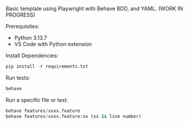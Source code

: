 Basic template using Playwright with Behave BDD, and YAML. (WORK IN PROGRESS)

Prerequisites:
- Python 3.13.7
- VS Code with Python extension

Install Dependencies:
```python
pip install -r requirements.txt
```
Run tests:
```python
behave
```
Run a specific file or test:
```python
behave features/xxxx.feature
behave features/xxxx.feature:xx (xx is line number)
